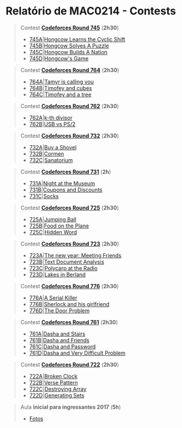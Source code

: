 # Relatório de MAC0214 - Contests 

>Contest **[Codeforces Round 745](http://codeforces.com/contest/745)** (**2h30**)
>- [745A](http://codeforces.com/contest/745/problem/A)|[Hongcow Learns the Cyclic Shift
](https://github.com/gidelfino/maratona/tree/master/codeforces/745/A.cpp)
>- [745B](http://codeforces.com/contest/745/problem/B)|[Hongcow Solves A Puzzle](https://github.com/gidelfino/maratona/tree/master/codeforces/745/B.cpp)
>- [745C](http://codeforces.com/contest/745/problem/C)|[Hongcow Builds A Nation](https://github.com/gidelfino/maratona/tree/master/codeforces/745/C.cpp)
>- [745D](http://codeforces.com/contest/745/problem/D)|[Hongcow's Game](https://github.com/gidelfino/maratona/tree/master/codeforces/745/D.cpp)

>Contest **[Codeforces Round 764](http://codeforces.com/contest/764)** (**2h30**)
>- [764A](http://codeforces.com/contest/764/problem/A)|[Tamyr is calling you](https://github.com/gidelfino/maratona/tree/master/codeforces/764/A.cpp)
>- [764B](http://codeforces.com/contest/764/problem/B)|[Timofey and cubes](https://github.com/gidelfino/maratona/tree/master/codeforces/764/B.cpp)
>- [764C](http://codeforces.com/contest/764/problem/C)|[Timofey and a tree](https://github.com/gidelfino/maratona/tree/master/codeforces/764/C.cpp)

>Contest **[Codeforces Round 762](http://codeforces.com/contest/762)** (**2h30**)
>- [762A](http://codeforces.com/contest/762/problem/A)|[k-th divisor](https://github.com/gidelfino/maratona/tree/master/codeforces/762/A.cpp)
>- [762B](http://codeforces.com/contest/762/problem/B)|[USB vs PS/2](https://github.com/gidelfino/maratona/tree/master/codeforces/762/B.cpp)

>Contest **[Codeforces Round 732](http://codeforces.com/contest/732)** (**2h30**)
>- [732A](http://codeforces.com/contest/732/problem/A)|[Buy a Shovel](https://github.com/gidelfino/maratona/tree/master/codeforces/732/A.cpp)
>- [732B](http://codeforces.com/contest/732/problem/B)|[Cormen](https://github.com/gidelfino/maratona/tree/master/codeforces/732/B.cpp)
>- [732C](http://codeforces.com/contest/732/problem/C)|[Sanatorium](https://github.com/gidelfino/maratona/tree/master/codeforces/732/C.cpp)

>Contest **[Codeforces Round 731](http://codeforces.com/contest/731)** (**2h**)
>- [731A](http://codeforces.com/contest/731/problem/A)|[Night at the Museum](https://github.com/gidelfino/maratona/tree/master/codeforces/731/A.cpp)
>- [731B](http://codeforces.com/contest/731/problem/B)|[Coupons and Discounts](https://github.com/gidelfino/maratona/tree/master/codeforces/731/B.cpp)
>- [731C](http://codeforces.com/contest/731/problem/C)|[Socks](https://github.com/gidelfino/maratona/tree/master/codeforces/725/C.cpp)

>Contest **[Codeforces Round 725](http://codeforces.com/contest/725)** (**2h30**)
>- [725A](http://codeforces.com/contest/725/problem/A)|[Jumping Ball](https://github.com/gidelfino/maratona/tree/master/codeforces/725/A.cpp)
>- [725B](http://codeforces.com/contest/725/problem/B)|[Food on the Plane](https://github.com/gidelfino/maratona/tree/master/codeforces/725/B.cpp)
>- [725C](http://codeforces.com/contest/725/problem/C)|[Hidden Word](https://github.com/gidelfino/maratona/tree/master/codeforces/725/C.cpp)

>Contest **[Codeforces Round 723](http://codeforces.com/contest/723)** (**2h30**)
>- [723A](http://codeforces.com/contest/723/problem/A)|[The new year: Meeting Friends](https://github.com/gidelfino/maratona/tree/master/codeforces/723/723A.cpp)
>- [723B](http://codeforces.com/contest/723/problem/B)|[Text Document Analysis](https://github.com/gidelfino/maratona/tree/master/codeforces/723/723B.cpp)
>- [723C](http://codeforces.com/contest/723/problem/C)|[Polycarp at the Radio](https://github.com/gidelfino/maratona/tree/master/codeforces/723/723C.cpp)
>- [723D](http://codeforces.com/contest/723/problem/D)|[Lakes in Berland](https://github.com/gidelfino/maratona/tree/master/codeforces/723/723D.cpp)

>Contest **[Codeforces Round 776](http://codeforces.com/contest/776)** (**2h30**)
>- [776A](http://codeforces.com/contest/776/problem/A)|[A Serial Killer](https://github.com/gidelfino/maratona/tree/master/codeforces/776/A.cpp)
>- [776B](http://codeforces.com/contest/776/problem/B)|[Sherlock and his girlfriend](https://github.com/gidelfino/maratona/tree/master/codeforces/776/B.cpp)
>- [776D](http://codeforces.com/contest/776/problem/D)|[The Door Problem](https://github.com/gidelfino/maratona/tree/master/codeforces/776/D.cpp)

>Contest **[Codeforces Round 761](http://codeforces.com/contest/761)** (**2h30**)
>- [761A](http://codeforces.com/contest/761/problem/A)|[Dasha and Stairs](https://github.com/gidelfino/maratona/tree/master/codeforces/761/A.cpp)
>- [761B](http://codeforces.com/contest/761/problem/B)|[Dasha and Friends](https://github.com/gidelfino/maratona/tree/master/codeforces/761/B.cpp)
>- [761C](http://codeforces.com/contest/761/problem/C)|[Dasha and Password](https://github.com/gidelfino/maratona/tree/master/codeforces/761/C.cpp)
>- [761D](http://codeforces.com/contest/761/problem/D)|[Dasha and Very Difficult Problem](https://github.com/gidelfino/maratona/tree/master/codeforces/761/D.cpp)

>Contest **[Codeforces Round 722](http://codeforces.com/contest/722)** (**2h30**)
>- [722A](http://codeforces.com/contest/722/problem/A)|[Broken Clock](https://github.com/gidelfino/maratona/tree/master/codeforces/722/722A.cpp)
>- [722B](http://codeforces.com/contest/722/problem/B)|[Verse Pattern](https://github.com/gidelfino/maratona/tree/master/codeforces/722/722B.cpp)
>- [722C](http://codeforces.com/contest/722/problem/C)|[Destroying Array](https://github.com/gidelfino/maratona/tree/master/codeforces/722/722C.cpp)
>- [722D](http://codeforces.com/contest/722/problem/D)|[Generating Sets](https://github.com/gidelfino/maratona/tree/master/codeforces/722/722D.cpp)

>Aula **inicial para ingressantes 2017** (**5h**)
>- [Fotos](https://drive.google.com/drive/folders/0B9xH1tDQHGLpZ3c5UzByVWpGODA?usp=sharing)

